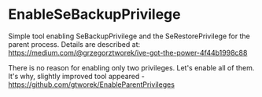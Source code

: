 # EnableSeBackupPrivilege
Simple tool enabling SeBackupPrivilege and the SeRestorePrivilege for the parent process.
Details are described at: https://medium.com/@grzegorztworek/ive-got-the-power-4f44b1998c88

There is no reason for enabling only two privileges. Let's enable all of them. It's why, slightly improved tool appeared - https://github.com/gtworek/EnableParentPrivileges
